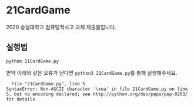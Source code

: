 # 21CardGame

2020 숭실대학교 컴퓨팅적사고 과제 제출물입니다.

## 실행법
```
python 21CardGame.py
```
만약 아래와 같은 오류가 난다면 `python3 21CardGame.py`를 통해 실행해주세요.
```
  File "21CardGame.py", line 5
SyntaxError: Non-ASCII character '\xea' in file 21CardGame.py on line 5, but no encoding declared; see http://python.org/dev/peps/pep-0263/ for details
```

